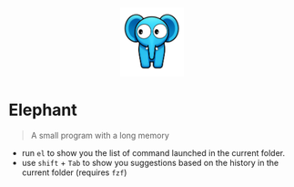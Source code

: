 <p align="center">
    <img style="width:8em;" src="./assets/logo.png" alt="jim">
</p>

# Elephant

> A small program with a long memory

- run `el` to show you the list of command launched in the current folder.
- use `shift` + `Tab` to show you suggestions based on the history in the current folder (requires  `fzf`)

